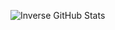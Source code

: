 ![Inverse GitHub Stats](https://github-readme-stats.vercel.app/api?username=Inverse&theme=radical)

